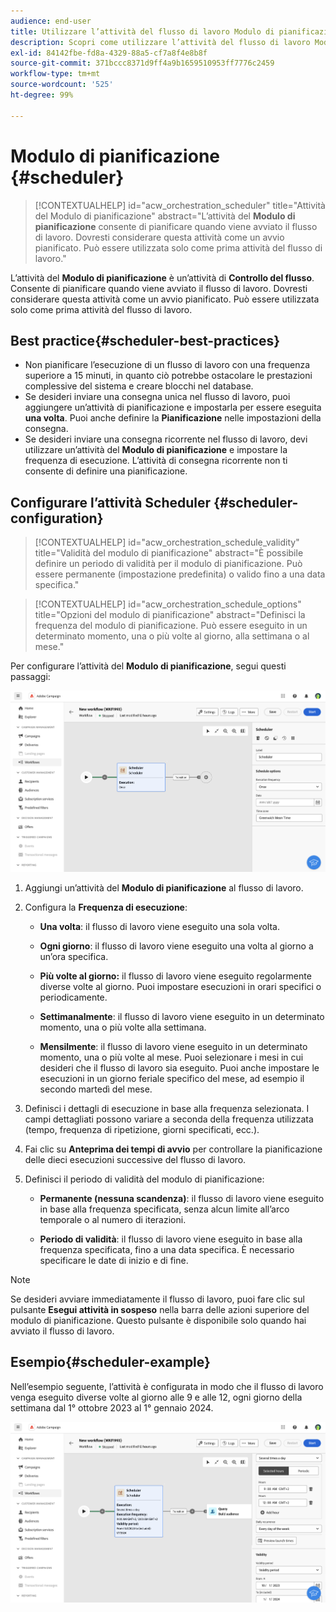 ```yaml
---
audience: end-user
title: Utilizzare l’attività del flusso di lavoro Modulo di pianificazione
description: Scopri come utilizzare l’attività del flusso di lavoro Modulo di pianificazione
exl-id: 84142fbe-fd8a-4329-88a5-cf7a8f4e8b8f
source-git-commit: 371bccc8371d9ff4a9b1659510953ff7776c2459
workflow-type: tm+mt
source-wordcount: '525'
ht-degree: 99%

---
```


# Modulo di pianificazione {#scheduler}


>[!CONTEXTUALHELP]
>id="acw_orchestration_scheduler"
>title="Attività del Modulo di pianificazione"
>abstract="L’attività del **Modulo di pianificazione** consente di pianificare quando viene avviato il flusso di lavoro. Dovresti considerare questa attività come un avvio pianificato. Può essere utilizzata solo come prima attività del flusso di lavoro."


L’attività del **Modulo di pianificazione** è un’attività di **Controllo del flusso**. Consente di pianificare quando viene avviato il flusso di lavoro. Dovresti considerare questa attività come un avvio pianificato. Può essere utilizzata solo come prima attività del flusso di lavoro.

## Best practice{#scheduler-best-practices}

* Non pianificare l’esecuzione di un flusso di lavoro con una frequenza superiore a 15 minuti, in quanto ciò potrebbe ostacolare le prestazioni complessive del sistema e creare blocchi nel database.
* Se desideri inviare una consegna unica nel flusso di lavoro, puoi aggiungere un’attività di pianificazione e impostarla per essere eseguita **una volta**. Puoi anche definire la **Pianificazione** nelle impostazioni della consegna.
* Se desideri inviare una consegna ricorrente nel flusso di lavoro, devi utilizzare un’attività del **Modulo di pianificazione** e impostare la frequenza di esecuzione. L’attività di consegna ricorrente non ti consente di definire una pianificazione.

## Configurare l’attività Scheduler {#scheduler-configuration}

>[!CONTEXTUALHELP]
>id="acw_orchestration_schedule_validity"
>title="Validità del modulo di pianificazione"
>abstract="È possibile definire un periodo di validità per il modulo di pianificazione. Può essere permanente (impostazione predefinita) o valido fino a una data specifica."


>[!CONTEXTUALHELP]
>id="acw_orchestration_schedule_options"
>title="Opzioni del modulo di pianificazione"
>abstract="Definisci la frequenza del modulo di pianificazione. Può essere eseguito in un determinato momento, una o più volte al giorno, alla settimana o al mese."

Per configurare l’attività del **Modulo di pianificazione**, segui questi passaggi:

![](../assets/workflow-scheduler.png)

1. Aggiungi un’attività del **Modulo di pianificazione** al flusso di lavoro.

1. Configura la **Frequenza di esecuzione**:

   * **Una volta**: il flusso di lavoro viene eseguito una sola volta.

   * **Ogni giorno**: il flusso di lavoro viene eseguito una volta al giorno a un’ora specifica.

   * **Più volte al giorno:** il flusso di lavoro viene eseguito regolarmente diverse volte al giorno. Puoi impostare esecuzioni in orari specifici o periodicamente.

   * **Settimanalmente**: il flusso di lavoro viene eseguito in un determinato momento, una o più volte alla settimana.

   * **Mensilmente**: il flusso di lavoro viene eseguito in un determinato momento, una o più volte al mese. Puoi selezionare i mesi in cui desideri che il flusso di lavoro sia eseguito. Puoi anche impostare le esecuzioni in un giorno feriale specifico del mese, ad esempio il secondo martedì del mese.

1. Definisci i dettagli di esecuzione in base alla frequenza selezionata. I campi dettagliati possono variare a seconda della frequenza utilizzata (tempo, frequenza di ripetizione, giorni specificati, ecc.).

1. Fai clic su **Anteprima dei tempi di avvio** per controllare la pianificazione delle dieci esecuzioni successive del flusso di lavoro.

1. Definisci il periodo di validità del modulo di pianificazione:

   * **Permanente (nessuna scandenza)**: il flusso di lavoro viene eseguito in base alla frequenza specificata, senza alcun limite all’arco temporale o al numero di iterazioni.

   * **Periodo di validità**: il flusso di lavoro viene eseguito in base alla frequenza specificata, fino a una data specifica. È necessario specificare le date di inizio e di fine.

>[!NOTE]
>
>Se desideri avviare immediatamente il flusso di lavoro, puoi fare clic sul pulsante **Esegui attività in sospeso** nella barra delle azioni superiore del modulo di pianificazione. Questo pulsante è disponibile solo quando hai avviato il flusso di lavoro.

## Esempio{#scheduler-example}

Nell’esempio seguente, l’attività è configurata in modo che il flusso di lavoro venga eseguito diverse volte al giorno alle 9 e alle 12, ogni giorno della settimana dal 1° ottobre 2023 al 1° gennaio 2024.

![](../assets/workflow-scheduler2.png)
